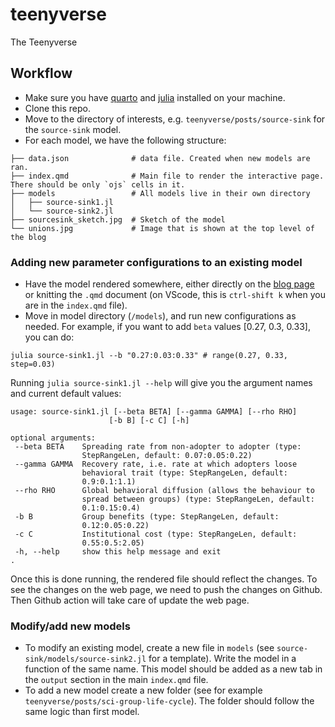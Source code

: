 # teenyverse
The Teenyverse

## Workflow 

 - Make sure you have [quarto](https://quarto.org/docs/get-started/) and [julia](https://julialang.org/downloads/) installed on your machine.
 - Clone this repo.
 - Move to the directory of interests, e.g. `teenyverse/posts/source-sink` for the `source-sink` model.
 - For each model, we have the following structure:
 
```shell
├── data.json              # data file. Created when new models are ran. 
├── index.qmd              # Main file to render the interactive page. There should be only `ojs` cells in it.
├── models                 # All models live in their own directory
│   ├── source-sink1.jl
│   └── source-sink2.jl
├── sourcesink_sketch.jpg  # Sketch of the model
└── unions.jpg             # Image that is shown at the top level of the blog
```
 
### Adding new parameter configurations to an existing model
 
 - Have the model rendered somewhere, either directly on the [blog page](https://jstonge.github.io/teenyverse/posts/source-sink/) or knitting the `.qmd` document  (on VScode, this is `ctrl-shift k` when you are in the `index.qmd` file). 
 - Move in model directory (`/models`), and run new configurations as needed. For example, if you want to add `beta` values [0.27, 0.3, 0.33], you can do:
 
 ```shell
 julia source-sink1.jl --b "0.27:0.03:0.33" # range(0.27, 0.33, step=0.03)
 ```
 
 Running `julia source-sink1.jl --help` will give you the argument names and current default values:
 
 ```shell
 usage: source-sink1.jl [--beta BETA] [--gamma GAMMA] [--rho RHO]
                       [-b B] [-c C] [-h]

optional arguments:
  --beta BETA    Spreading rate from non-adopter to adopter (type:
                 StepRangeLen, default: 0.07:0.05:0.22)
  --gamma GAMMA  Recovery rate, i.e. rate at which adopters loose
                 behavioral trait (type: StepRangeLen, default:
                 0.9:0.1:1.1)
  --rho RHO      Global behavioral diffusion (allows the behaviour to
                 spread between groups) (type: StepRangeLen, default:
                 0.1:0.15:0.4)
  -b B           Group benefits (type: StepRangeLen, default:
                 0.12:0.05:0.22)
  -c C           Institutional cost (type: StepRangeLen, default:
                 0.55:0.5:2.05)
  -h, --help     show this help message and exit
 .
 ```
 Once this is done running, the rendered file should reflect the changes. To see the changes on the web page, we need to push the changes on Github. Then Github action will take care of update the web page.

### Modify/add new models

 - To modify an existing model, create a new file in `models` (see `source-sink/models/source-sink2.jl` for a template). Write the model in a function of the same name. This model should be added as a new tab in the `output` section in the main `index.qmd` file.
 - To add a new model create a new folder (see for example `teenyverse/posts/sci-group-life-cycle`). The folder should follow the same logic than first model.

